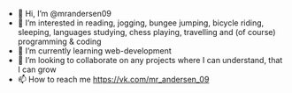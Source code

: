 - 👋 Hi, I’m @mrandersen09
- 👀 I’m interested in reading, jogging, bungee jumping, bicycle riding, sleeping, languages studying, chess playing, travelling and (of course) programming & coding
- 🌱 I’m currently learning web-development
- 💞️ I’m looking to collaborate on any projects where I can understand, that I can grow
- 📫 How to reach me https://vk.com/mr_andersen_09

<!---
mrandersen09/mrandersen09 is a ✨ special ✨ repository because its `README.md` (this file) appears on your GitHub profile.
You can click the Preview link to take a look at your changes.
--->
